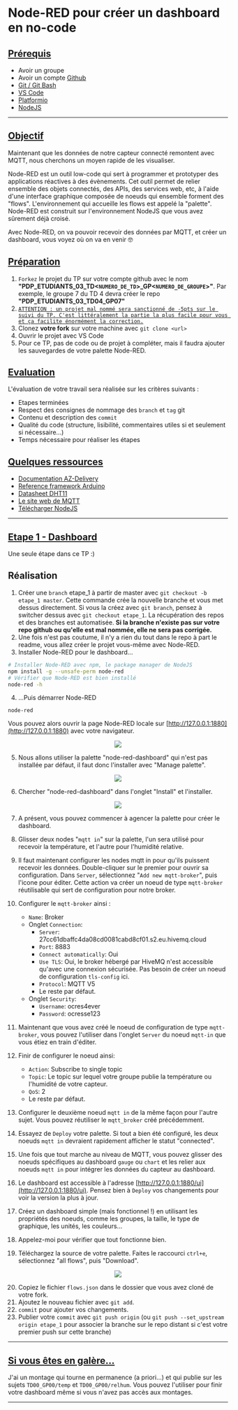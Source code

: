 # Node-RED pour créer un dashboard en no-code

## <ins>Prérequis</ins>
- Avoir un groupe
- Avoir un compte [Github](https://github.com)
- [Git / Git Bash](https://gitforwindows.org/)
- [VS Code](https://code.visualstudio.com/)
- [Platformio](https://platformio.org/platformio-ide)
- [NodeJS](https://nodejs.org/en/download/)
---

## <ins>Objectif</ins>
Maintenant que les données de notre capteur connecté remontent avec MQTT, nous cherchons un moyen rapide de les visualiser. 

Node-RED est un outil low-code qui sert à programmer et prototyper des applications réactives à des évènements. Cet outil permet de relier ensemble des objets connectés, des APIs, des services web, etc, à l'aide d'une interface graphique composée de noeuds qui ensemble forment des "flows". L'environnement qui accueille les flows est appelé la "palette".
Node-RED est construit sur l'environnement NodeJS que vous avez sûrement déjà croisé.

Avec Node-RED, on va pouvoir recevoir des données par MQTT, et créer un dashboard, vous voyez où on va en venir 🤓

## <ins>Préparation</ins>
1. `Forkez` le projet du TP sur votre compte github avec le nom **"PDP_ETUDIANTS_03_TD<`NUMERO_DE_TD`>\_GP<`NUMERO_DE_GROUPE`>"**. Par exemple, le groupe 7 du TD 4 devra créer le repo **"PDP_ETUDIANTS_03_TD04_GP07"**
2. <ins>`ATTENTION : un projet mal nommé sera sanctionné de -5pts sur le suivi du TP. C'est littéralement la partie la plus facile pour vous et ça facilite énormément la correction.`</ins>
3. Clonez **votre fork** sur votre machine avec `git clone <url>`
4. Ouvrir le projet avec VS Code
5. Pour ce TP, pas de code ou de projet à compléter, mais il faudra ajouter les sauvegardes de votre palette Node-RED.

## <ins>Evaluation</ins>
L'évaluation de votre travail sera réalisée sur les critères suivants :
- Etapes terminées
- Respect des consignes de nommage des `branch` et `tag` git
- Contenu et description des `commit`
- Qualité du code (structure, lisibilité, commentaires utiles si et seulement si nécessaire...)
- Temps nécessaire pour réaliser les étapes

## <ins>Quelques ressources</ins>
- [Documentation AZ-Delivery](https://cdn.shopify.com/s/files/1/1509/1638/files/ESP_-_32_NodeMCU_Developmentboard_Datenblatt_AZ-Delivery_Vertriebs_GmbH_10f68f6c-a9bb-49c6-a825-07979441739f.pdf?v=1598356497)
- [Reference framework Arduino](https://www.arduino.cc/reference/en/)
- [Datasheet DHT11](https://www.mouser.com/datasheet/2/758/DHT11-Technical-Data-Sheet-Translated-Version-1143054.pdf)
- [Le site web de MQTT](https://mqtt.org/)
- [Télécharger NodeJS](https://nodejs.org/en/download/)
---

## <ins>Etape 1 - Dashboard</ins>
Une seule étape dans ce TP :)

## Réalisation
1. Créer une `branch` etape_1 à partir de master avec `git checkout -b etape_1 master`. Cette commande crée la nouvelle branche et vous met dessus directement. Si vous la créez avec `git branch`, pensez à switcher dessus avec `git checkout etape_1`. La récupération des repos et des branches est automatisée. **Si la branche n'existe pas sur votre repo github ou qu'elle est mal nommée, elle ne sera pas corrigée.**
2. Une fois n'est pas coutume, il n'y a rien du tout dans le repo à part le readme, vous allez créer le projet vous-même avec Node-RED.
3. Installer Node-RED pour le dashboard...
```bash
# Installer Node-RED avec npm, le package manager de NodeJS
npm install -g --unsafe-perm node-red
# Vérifier que Node-RED est bien installé
node-red -h
```

4. ...Puis démarrer Node-RED
```
node-red
```
Vous pouvez alors ouvrir la page Node-RED locale sur [http://127.0.0.1:1880](http://127.0.0.1:1880) avec votre navigateur.
<p align="center">
  <img src="https://i.imgur.com/kES9LM4.png" />
</p>

5. Nous allons utiliser la palette "node-red-dashboard" qui n'est pas installée par défaut, il faut donc l'installer avec "Manage palette".
<p align="center">
  <img src="https://hackster.imgix.net/uploads/attachments/1232251/image_sxIySUEVa0.png?auto=compress%2Cformat&w=740&h=555&fit=max" />
</p>

6. Chercher "node-red-dashboard" dans l'onglet "Install" et l'installer.
<p align="center">
  <img src="https://i.imgur.com/goKmJbg.png" />
</p>

7. A présent, vous pouvez commencer à agencer la palette pour créer le dashboard.
8. Glisser deux nodes "`mqtt in`" sur la palette, l'un sera utilisé pour recevoir la température, et l'autre pour l'humidité relative.
9. Il faut maintenant configurer les nodes mqtt in pour qu'ils puissent recevoir les données. Double-cliquer sur le premier pour ouvrir sa configuration. Dans  `Server`, sélectionnez "`Add new mqtt-broker`", puis l'icone pour éditer. Cette action va créer un noeud de type `mqtt-broker` réutilisable qui sert de configuration pour notre broker.
10. Configurer le `mqtt-broker` ainsi :
    - `Name`: Broker
    - Onglet `Connection`:
      - `Server`: 27cc61dbaffc4da08cd0081cabd8cf01.s2.eu.hivemq.cloud
      - `Port`: 8883
      - `Connect automatically`: Oui
      - `Use TLS`: Oui, le broker hébergé par HiveMQ n'est accessible qu'avec une connexion sécurisée. Pas besoin de créer un noeud de configuration `tls-config` ici.
      - `Protocol`: MQTT V5
      - Le reste par défaut.
    - Onglet `Security`:
      - `Username`: ocres4ever
      - `Password`: ocresse123

11. Maintenant que vous avez créé le noeud de configuration de type `mqtt-broker`, vous pouvez l'utiliser dans l'onglet `Server` du noeud `mqtt-in` que vous étiez en train d'éditer.

12. Finir de configurer le noeud ainsi:
    - `Action`: Subscribe to single topic
    - `Topic`: Le topic sur lequel votre groupe publie la température ou l'humidité de votre capteur.
    - `QoS`: 2
    - Le reste par défaut.

13. Configurer le deuxième noeud `mqtt in` de la même façon pour l'autre sujet. Vous pouvez réutiliser le `mqtt_broker` créé précédemment.

14. Essayez de `Deploy` votre palette. Si tout a bien été configuré, les deux noeuds `mqtt in` devraient rapidement afficher le statut "connected".

15. Une fois que tout marche au niveau de MQTT, vous pouvez glisser des noeuds spécifiques au dashboard `gauge` ou `chart` et les relier aux noeuds `mqtt in` pour intégrer les données du capteur au dashboard.

16. Le dashboard est accessible à l'adresse [http://127.0.0.1:1880/ui](http://127.0.0.1:1880/ui). Pensez bien à `Deploy` vos changements pour voir la version la plus à jour.

17. Créez un dashboard simple (mais fonctionnel !) en utilisant les propriétés des noeuds, comme les groupes, la taille, le type de graphique, les unités, les couleurs...
    
18. Appelez-moi pour vérifier que tout fonctionne bien.

19. Téléchargez la source de votre palette. Faites le raccourci `ctrl+e`, sélectionnez "all flows", puis "Download".
<p align="center">
  <img src="https://i.imgur.com/JXhiUk4.png" />
</p>

20. Copiez le fichier `flows.json` dans le dossier que vous avez cloné de votre fork.
21. Ajoutez le nouveau fichier avec `git add`.
22. `commit` pour ajouter vos changements.
23. Publier votre `commit` avec `git push origin` (ou `git push --set_upstream origin etape_1` pour associer la branche sur le repo distant si c'est votre premier push sur cette branche)

---

## <ins>Si vous êtes en galère...</ins>
J'ai un montage qui tourne en permanence (a priori...) et qui publie sur les sujets `TD00_GP00/temp` et `TD00_GP00/relhum`. Vous pouvez l'utiliser pour finir votre dashboard même si vous n'avez pas accès aux montages.

---